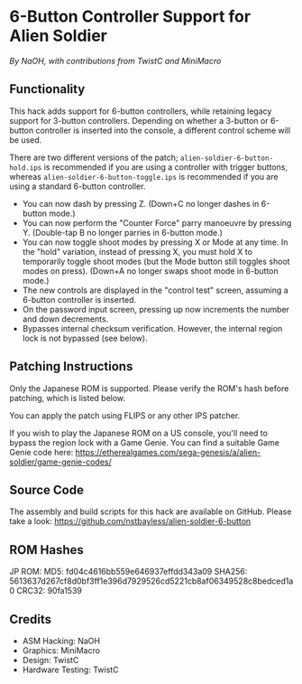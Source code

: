 # 6-Button Controller Support for Alien Soldier

*By NaOH, with contributions from TwistC and MiniMacro*

## Functionality

This hack adds support for 6-button controllers, while retaining legacy support for 3-button controllers. Depending on whether a 3-button or 6-button controller is inserted into the console, a different control scheme will be used.

There are two different versions of the patch; `alien-soldier-6-button-hold.ips` is recommended if you are using a controller with trigger buttons, whereas `alien-soldier-6-button-toggle.ips` is recommended if you are using a standard 6-button controller.

- You can now dash by pressing Z. (Down+C no longer dashes in 6-button mode.)
- You can now perform the "Counter Force" parry manoeuvre by pressing Y. (Double-tap B no longer parries in 6-button mode.)
- You can now toggle shoot modes by pressing X or Mode at any time. In the "hold" variation, instead of pressing X, you must hold X to temporarily toggle shoot modes (but the Mode button still toggles shoot modes on press). (Down+A no longer swaps shoot mode in 6-button mode.)
- The new controls are displayed in the "control test" screen, assuming a 6-button controller is inserted.
- On the password input screen, pressing up now increments the number and down decrements.
- Bypasses internal checksum verification. However, the internal region lock is not bypassed (see below).

## Patching Instructions

Only the Japanese ROM is supported. Please verify the ROM's hash before patching, which is listed below.

You can apply the patch using FLIPS or any other IPS patcher.

If you wish to play the Japanese ROM on a US console, you'll need to bypass the region lock with a Game Genie. You can find a suitable Game Genie code here: https://etherealgames.com/sega-genesis/a/alien-soldier/game-genie-codes/

## Source Code

The assembly and build scripts for this hack are available on GitHub. Please take a look: https://github.com/nstbayless/alien-soldier-6-button

## ROM Hashes

JP ROM:
    MD5: fd04c4616bb559e646937effdd343a09
    SHA256: 5613637d267cf8d0bf3ff1e396d7929526cd5221cb8af06349528c8bedced1a0
    CRC32: 90fa1539

## Credits

- ASM Hacking: NaOH
- Graphics: MiniMacro
- Design: TwistC
- Hardware Testing: TwistC
